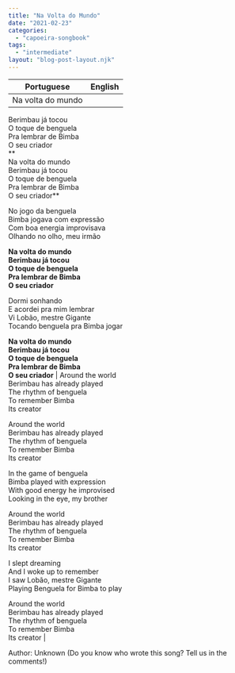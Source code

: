 ```yaml
---
title: "Na Volta do Mundo"
date: "2021-02-23"
categories: 
  - "capoeira-songbook"
tags: 
  - "intermediate"
layout: "blog-post-layout.njk"
---
```


| Portuguese | English |
| --- | --- |
| Na volta do mundo  
Berimbau já tocou  
O toque de benguela  
Pra lembrar de Bimba  
O seu criador  
**  
Na volta do mundo  
Berimbau já tocou  
O toque de benguela  
Pra lembrar de Bimba  
O seu criador**  
  
No jogo da benguela  
Bimba jogava com expressão  
Com boa energia improvisava  
Olhando no olho, meu irmão  
  
**Na volta do mundo  
Berimbau já tocou  
O toque de benguela  
Pra lembrar de Bimba  
O seu criador**  
  
Dormi sonhando  
E acordei pra mim lembrar  
Vi Lobão, mestre Gigante  
Tocando benguela pra Bimba jogar  
  
**Na volta do mundo  
Berimbau já tocou  
O toque de benguela  
Pra lembrar de Bimba  
O seu criador** | Around the world  
Berimbau has already played  
The rhythm of benguela  
To remember Bimba  
Its creator  
  
Around the world  
Berimbau has already played  
The rhythm of benguela  
To remember Bimba  
Its creator  
  
In the game of benguela  
Bimba played with expression  
With good energy he improvised  
Looking in the eye, my brother  
  
Around the world  
Berimbau has already played  
The rhythm of benguela  
To remember Bimba  
Its creator  
  
I slept dreaming  
And I woke up to remember  
I saw Lobão, mestre Gigante  
Playing Benguela for Bimba to play  
  
Around the world  
Berimbau has already played  
The rhythm of benguela  
To remember Bimba  
Its creator |

<figcaption>

Author: Unknown (Do you know who wrote this song? Tell us in the comments!)

</figcaption>
